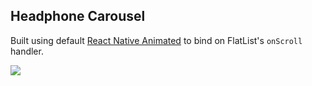 ## Headphone Carousel

Built using default [React Native Animated](https://reactnative.dev/docs/animations) to bind on FlatList's `onScroll` handler.

![](https://media.giphy.com/media/mCEF9W1vLg97c5HOtG/giphy.gif)

